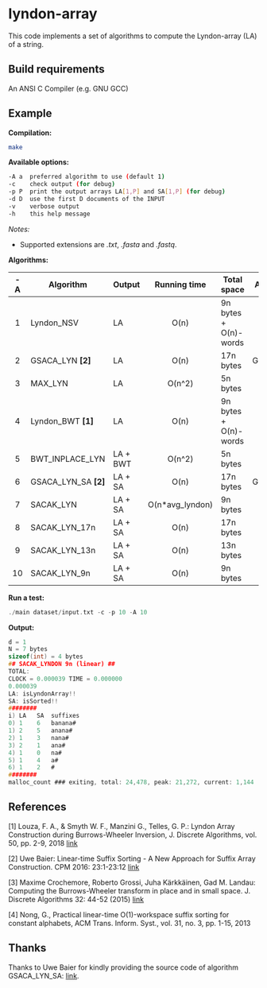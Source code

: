 # lyndon-array

This code implements a set of algorithms to compute the Lyndon-array (LA) of a string.

## Build requirements

An ANSI C Compiler (e.g. GNU GCC)

## Example

**Compilation:**

```sh
make
```

**Available options:**

```sh
-A a  preferred algorithm to use (default 1)
-c    check output (for debug)
-p P  print the output arrays LA[1,P] and SA[1,P] (for debug)
-d D  use the first D documents of the INPUT
-v    verbose output
-h    this help message
```
_Notes:_ 
- Supported extensions are _.txt_, _.fasta_ and _.fastq_.

**Algorithms:**

| -A | Algorithm              | Output   |   Running time  | Total space           | Auxiliary arrays |
|:--:|------------------------|----------|:---------------:|-----------------------|:----------------:|
|  1 | Lyndon_NSV             |    LA    |       O(n)      | 9n bytes + O(n)-words |    ISA+Stack     |
|  2 | GSACA_LYN **\[2\]**    |    LA    |       O(n)      | 17n bytes             |  GSIZE+PREV+ISA  |
|  3 | MAX_LYN                |    LA    |      O(n^2)     | 5n bytes              |                  |
|  4 | Lyndon_BWT **\[1\]**   |    LA    |       O(n)      | 9n bytes + O(n)-words |     LF+Stack     |
|  5 | BWT_INPLACE_LYN        | LA + BWT |      O(n^2)     | 5n bytes              |                  |
|  6 | GSACA_LYN_SA **\[2\]** |  LA + SA |       O(n)      | 17n bytes             |  GSIZE+PREV+ISA  |
|  7 | SACAK_LYN              |  LA + SA | O(n*avg_lyndon) | 9n bytes              |                  |
|  8 | SACAK_LYN_17n          |  LA + SA |       O(n)      | 17n bytes             |     PREV+NEXT    |
|  9 | SACAK_LYN_13n          |  LA + SA |       O(n)      | 13n bytes             |       PREV       |
| 10 | SACAK_LYN_9n           |  LA + SA |       O(n)      | 9n bytes              |                  |

**Run a test:**

```c
./main dataset/input.txt -c -p 10 -A 10
```

**Output:**

```c
d = 1
N = 7 bytes
sizeof(int) = 4 bytes
## SACAK_LYNDON 9n (linear) ##
TOTAL:
CLOCK = 0.000039 TIME = 0.000000
0.000039
LA: isLyndonArray!!
SA: isSorted!!
########
i) LA	SA	suffixes
0) 1	6	banana#
1) 2	5	anana#
2) 1	3	nana#
3) 2	1	ana#
4) 1	0	na#
5) 1	4	a#
6) 1	2	#
########
malloc_count ### exiting, total: 24,478, peak: 21,272, current: 1,144
```

## References

\[1\] 
Louza, F. A., & Smyth W. F., Manzini G., Telles, G. P.: Lyndon Array Construction during Burrows-Wheeler Inversion, J. Discrete Algorithms, vol. 50, pp. 2-9, 2018 [link](https://www.sciencedirect.com/science/article/pii/S1570866718301254)

\[2\] Uwe Baier: Linear-time Suffix Sorting - A New Approach for Suffix Array Construction. CPM 2016: 23:1-23:12 [link](https://doi.org/10.4230/LIPIcs.CPM.2016.23)

\[3\] Maxime Crochemore, Roberto Grossi, Juha Kärkkäinen, Gad M. Landau: Computing the Burrows-Wheeler transform in place and in small space. J. Discrete Algorithms 32: 44-52 (2015) [link](https://doi.org/10.1016/j.jda.2015.01.004)

\[4\] Nong, G., Practical linear-time O(1)-workspace suffix sorting for constant alphabets, ACM Trans. Inform. Syst., vol. 31, no. 3, pp. 1-15, 2013


## Thanks

Thanks to Uwe Baier for kindly providing the source code of algorithm GSACA_LYN_SA: [link](https://github.com/felipelouza/sacak-lyndon/tree/master/external/gsaca_cl).
